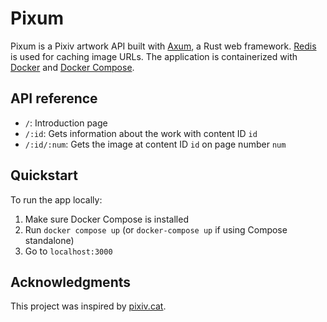 # Pixum
Pixum is a Pixiv artwork API built with [Axum](https://github.com/tokio-rs/axum), a Rust web framework.
[Redis](https://redis.io/) is used for caching image URLs. The application is containerized with [Docker](https://www.docker.com/) and [Docker Compose](https://docs.docker.com/compose/).

## API reference
- `/`: Introduction page
- `/:id`: Gets information about the work with content ID `id`
- `/:id/:num`: Gets the image at content ID `id` on page number `num`

## Quickstart
To run the app locally:
1. Make sure Docker Compose is installed
2. Run `docker compose up` (or `docker-compose up` if using Compose standalone)
3. Go to `localhost:3000`

## Acknowledgments
This project was inspired by [pixiv.cat](https://github.com/pixiv-cat/pixivcat-cloudflare-workers).